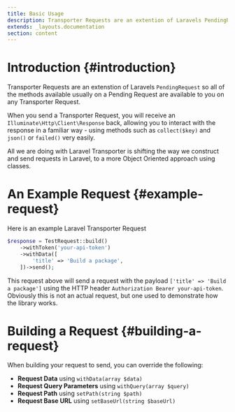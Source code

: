 ```yaml
---
title: Basic Usage
description: Transporter Requests are an extention of Laravels PendingRequest, so they should feel very familiar.
extends: _layouts.documentation
section: content
---
```


# Introduction {#introduction}

Transporter Requests are an extenstion of Laravels `PendingRequest` so all of the methods available usually on a Pending Request are available to you on any Transporter Request.

When you send a Transporter Request, you will receive an `Illuminate\Http\Client\Response` back, allowing you to interact with the response in a familiar way - using methods such as `collect($key)` and `json()` or `failed()` very easily.

All we are doing with Laravel Transporter is shifting the way we construct and send requests in Laravel, to a more Object Oriented approach using classes.

# An Example Request {#example-request}

Here is an example Laravel Transporter Request

```php
$response = TestRequest::build()
    ->withToken('your-api-token')
    ->withData([
        'title' => 'Build a package',
    ])->send();
```

This request above will send a request with the payload `['title' => 'Build a package']` using the HTTP header `Authorization Bearer your-api-token`. Obviously this is not an actual request, but one used to demonstrate how the library works.

# Building a Request {#building-a-request}

When building your request to send, you can override the following:

- **Request Data** using `withData(array $data)`
- **Request Query Parameters** using `withQuery(array $query)`
- **Request Path** using `setPath(string $path)`
- **Request Base URL** using `setBaseUrl(string $baseUrl)`
